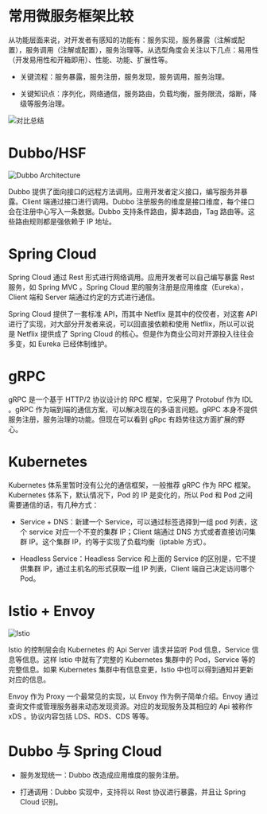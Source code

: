 # 常用微服务框架比较

从功能层面来说，对开发者有感知的功能有：服务实现，服务暴露（注解或配置），服务调用（注解或配置），服务治理等。从选型角度会关注以下几点：易用性（开发易用性和开箱即用）、性能、功能、扩展性等。

- 关键流程：服务暴露，服务注册，服务发现，服务调用，服务治理。

- 关键知识点：序列化，网络通信，服务路由，负载均衡，服务限流，熔断，降级等服务治理。

![对比总结](https://s2.ax1x.com/2019/12/08/QaKaAx.md.png)

# Dubbo/HSF

![Dubbo Architecture](https://s2.ax1x.com/2019/12/08/Qau1OA.png)

Dubbo 提供了面向接口的远程方法调用。应用开发者定义接口，编写服务并暴露。Client 端通过接口进行调用。Dubbo 注册服务的维度是接口维度，每个接口会在注册中心写入一条数据。Dubbo 支持条件路由，脚本路由，Tag 路由等。这些路由规则都是强依赖于 IP 地址。

# Spring Cloud

Spring Cloud 通过 Rest 形式进行网络调用。应用开发者可以自己编写暴露 Rest 服务，如 Spring MVC 。Spring Cloud 里的服务注册是应用维度（Eureka），Client 端和 Server 端通过约定的方式进行通信。

Spring Cloud 提供了一套标准 API，而其中 Netflix 是其中的佼佼者，对这套 API 进行了实现，对大部分开发者来说，可以回直接依赖和使用 Netflix，所以可以说是 Netflix 提供成了 Spring Cloud 的核心。但是作为商业公司对开源投入往往会多变，如 Eureka 已经体制维护。

# gRPC

gRPC 是一个基于 HTTP/2 协议设计的 RPC 框架，它采用了 Protobuf 作为 IDL 。gRPC 作为端到端的通信方案，可以解决现在的多语言问题。gRPC 本身不提供服务注册，服务治理的功能。但现在可以看到 gRpc 有趋势往这方面扩展的野心。

# Kubernetes

Kubernetes 体系里暂时没有公允的通信框架，一般推荐 gRPC 作为 RPC 框架。Kubernetes 体系下，默认情况下，Pod 的 IP 是变化的，所以 Pod 和 Pod 之间需要通信的话，有几种方式：

- Service + DNS：新建一个 Service，可以通过标签选择到一组 pod 列表，这个 service 对应一个不变的集群 IP；Client 端通过 DNS 方式或者直接访问集群 IP。这个集群 IP，约等于实现了负载均衡（iptable 方式）。

- Headless Service：Headless Service 和上面的 Service 的区别是，它不提供集群 IP，通过主机名的形式获取一组 IP 列表，Client 端自己决定访问哪个 Pod。

# Istio + Envoy

![Istio](https://s2.ax1x.com/2019/12/08/QaKYu9.md.png)

Istio 的控制层会向 Kubernetes 的 Api Server 请求并监听 Pod 信息，Service 信息等信息。这样 Istio 中就有了完整的 Kubernetes 集群中的 Pod，Service 等的完整信息。如果 Kubernetes 集群中有信息变更，Istio 中也可以得到通知并更新对应的信息。

Envoy 作为 Proxy 一个最常见的实现，以 Envoy 作为例子简单介绍。Envoy 通过查询文件或管理服务器来动态发现资源。对应的发现服务及其相应的 Api 被称作 xDS 。协议内容包括 LDS、RDS、CDS 等等。

# Dubbo 与 Spring Cloud

- 服务发现统一：Dubbo 改造成应用维度的服务注册。

- 打通调用：Dubbo 实现中，支持将以 Rest 协议进行暴露，并且让 Spring Cloud 识别。
